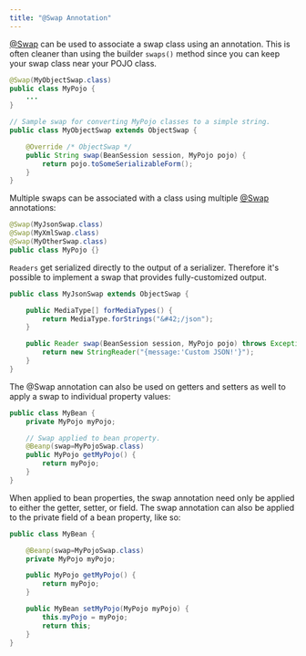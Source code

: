 ```yaml
---
title: "@Swap Annotation"
---
```


[@Swap](../apidocs/org/apache/juneau/annotation/Swap.html) can be used to associate a swap class using an
annotation.
This is often cleaner than using the builder `swaps()` method since you can keep
your swap class near your POJO class.

```java
@Swap(MyObjectSwap.class)
public class MyPojo {
    ...
}

// Sample swap for converting MyPojo classes to a simple string.
public class MyObjectSwap extends ObjectSwap {

    @Override /* ObjectSwap */
    public String swap(BeanSession session, MyPojo pojo) {
        return pojo.toSomeSerializableForm();
    }
}
```


Multiple swaps can be associated with a class using multiple [@Swap](../apidocs/org/apache/juneau/annotation/Swap.html) annotations:

```java
@Swap(MyJsonSwap.class)
@Swap(MyXmlSwap.class)
@Swap(MyOtherSwap.class)
public class MyPojo {}
```


`Readers` get serialized directly to the output of a serializer.
Therefore it's possible to implement a swap that provides fully-customized output.

```java
public class MyJsonSwap extends ObjectSwap {

    public MediaType[] forMediaTypes() {
        return MediaType.forStrings("&#42;/json");
    }

    public Reader swap(BeanSession session, MyPojo pojo) throws Exception {
        return new StringReader("{message:'Custom JSON!'}");
    }
}
```


The @Swap annotation can also be used on getters and setters as well to apply a swap
to individual property values:

```java
public class MyBean {
    private MyPojo myPojo;

    // Swap applied to bean property.
    @Beanp(swap=MyPojoSwap.class)
    public MyPojo getMyPojo() {
        return myPojo;
    }
}
```


When applied to bean properties, the swap annotation need only be applied to either the getter, setter, or field.
The swap annotation can also be applied to the private field of a bean property, like so:

```java
public class MyBean {

    @Beanp(swap=MyPojoSwap.class)
    private MyPojo myPojo;

    public MyPojo getMyPojo() {
        return myPojo;
    }

    public MyBean setMyPojo(MyPojo myPojo) {
        this.myPojo = myPojo;
        return this;
    }
}

```
